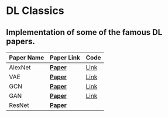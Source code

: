 # DL Classics

## Implementation of some of the famous DL papers.

Paper Name | Paper Link | Code
------------ | -------------|-------------
AlexNet | **[Paper](https://proceedings.neurips.cc/paper/2012/file/c399862d3b9d6b76c8436e924a68c45b-Paper.pdf)** |[Link](https://github.com/Manas02/Classics/blob/main/src/AlexNet.py)
VAE | **[Paper](https://arxiv.org/pdf/1312.6114.pdf)** | [Link](https://github.com/Manas02/Classics/blob/main/src/VAE.py)
GCN | **[Paper](https://arxiv.org/pdf/1609.02907.pdf)** | [Link](https://github.com/Manas02/Classics/blob/main/src/GCN.py)
GAN | **[Paper](https://arxiv.org/pdf/1406.2661.pdf)** | [Link](https://github.com/Manas02/Classics/blob/main/src/GAN.py)
ResNet | **[Paper](https://arxiv.org/pdf/1512.03385.pdf)** | 
